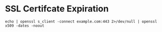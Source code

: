 # SSL Certifcate Expiration

```
echo | openssl s_client -connect example.com:443 2>/dev/null | openssl x509 -dates -noout
```

